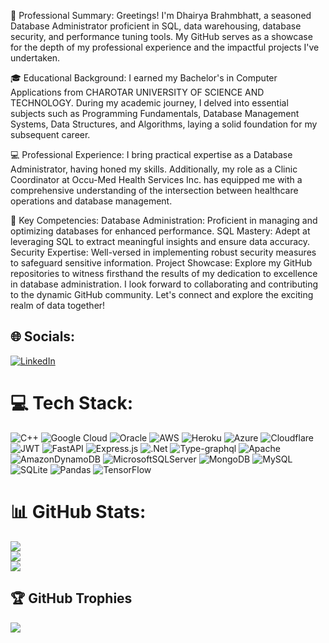 💼 Professional Summary:
Greetings! I'm Dhairya Brahmbhatt, a seasoned Database Administrator proficient in SQL, data warehousing, database security, and performance tuning tools. My GitHub serves as a showcase for the depth of my professional experience and the impactful projects I've undertaken.

🎓 Educational Background:
I earned my Bachelor's in Computer Applications from CHAROTAR UNIVERSITY OF SCIENCE AND TECHNOLOGY. During my academic journey, I delved into essential subjects such as Programming Fundamentals, Database Management Systems, Data Structures, and Algorithms, laying a solid foundation for my subsequent career.

💻 Professional Experience:
I bring practical expertise as a Database Administrator, having honed my skills. Additionally, my role as a Clinic Coordinator at Occu-Med Health Services Inc. has equipped me with a comprehensive understanding of the intersection between healthcare operations and database management.

🚀 Key Competencies:
Database Administration: Proficient in managing and optimizing databases for enhanced performance.
SQL Mastery: Adept at leveraging SQL to extract meaningful insights and ensure data accuracy.
Security Expertise: Well-versed in implementing robust security measures to safeguard sensitive information.
Project Showcase: Explore my GitHub repositories to witness firsthand the results of my dedication to excellence in database administration.
I look forward to collaborating and contributing to the dynamic GitHub community. Let's connect and explore the exciting realm of data together!


## 🌐 Socials:
[![LinkedIn](https://img.shields.io/badge/LinkedIn-%230077B5.svg?logo=linkedin&logoColor=white)](https://linkedin.com/in/https://www.linkedin.com/in/dhairya-brahmbhatt-3949011b4/) 

# 💻 Tech Stack:
![C++](https://img.shields.io/badge/c++-%2300599C.svg?style=for-the-badge&logo=c%2B%2B&logoColor=white) ![Google Cloud](https://img.shields.io/badge/Google%20Cloud-%234285F4.svg?style=for-the-badge&logo=google-cloud&logoColor=white) ![Oracle](https://img.shields.io/badge/Oracle-F80000?style=for-the-badge&logo=oracle&logoColor=white) ![AWS](https://img.shields.io/badge/AWS-%23FF9900.svg?style=for-the-badge&logo=amazon-aws&logoColor=white) ![Heroku](https://img.shields.io/badge/heroku-%23430098.svg?style=for-the-badge&logo=heroku&logoColor=white) ![Azure](https://img.shields.io/badge/azure-%230072C6.svg?style=for-the-badge&logo=azure-devops&logoColor=white) ![Cloudflare](https://img.shields.io/badge/Cloudflare-F38020?style=for-the-badge&logo=Cloudflare&logoColor=white) ![JWT](https://img.shields.io/badge/JWT-black?style=for-the-badge&logo=JSON%20web%20tokens) ![FastAPI](https://img.shields.io/badge/FastAPI-005571?style=for-the-badge&logo=fastapi) ![Express.js](https://img.shields.io/badge/express.js-%23404d59.svg?style=for-the-badge&logo=express&logoColor=%2361DAFB) ![.Net](https://img.shields.io/badge/.NET-5C2D91?style=for-the-badge&logo=.net&logoColor=white) ![Type-graphql](https://img.shields.io/badge/-TypeGraphQL-%23C04392?style=for-the-badge) ![Apache](https://img.shields.io/badge/apache-%23D42029.svg?style=for-the-badge&logo=apache&logoColor=white) ![AmazonDynamoDB](https://img.shields.io/badge/Amazon%20DynamoDB-4053D6?style=for-the-badge&logo=Amazon%20DynamoDB&logoColor=white) ![MicrosoftSQLServer](https://img.shields.io/badge/Microsoft%20SQL%20Sever-CC2927?style=for-the-badge&logo=microsoft%20sql%20server&logoColor=white) ![MongoDB](https://img.shields.io/badge/MongoDB-%234ea94b.svg?style=for-the-badge&logo=mongodb&logoColor=white) ![MySQL](https://img.shields.io/badge/mysql-%2300f.svg?style=for-the-badge&logo=mysql&logoColor=white) ![SQLite](https://img.shields.io/badge/sqlite-%2307405e.svg?style=for-the-badge&logo=sqlite&logoColor=white) ![Pandas](https://img.shields.io/badge/pandas-%23150458.svg?style=for-the-badge&logo=pandas&logoColor=white) ![TensorFlow](https://img.shields.io/badge/TensorFlow-%23FF6F00.svg?style=for-the-badge&logo=TensorFlow&logoColor=white)
# 📊 GitHub Stats:
![](https://github-readme-stats.vercel.app/api?username=itsdhairya&theme=dark&hide_border=false&include_all_commits=true&count_private=false)<br/>
![](https://github-readme-streak-stats.herokuapp.com/?user=itsdhairya&theme=dark&hide_border=false)<br/>
![](https://github-readme-stats.vercel.app/api/top-langs/?username=itsdhairya&theme=dark&hide_border=false&include_all_commits=true&count_private=false&layout=compact)

## 🏆 GitHub Trophies
![](https://github-profile-trophy.vercel.app/?username=itsdhairya&theme=radical&no-frame=false&no-bg=true&margin-w=4)
